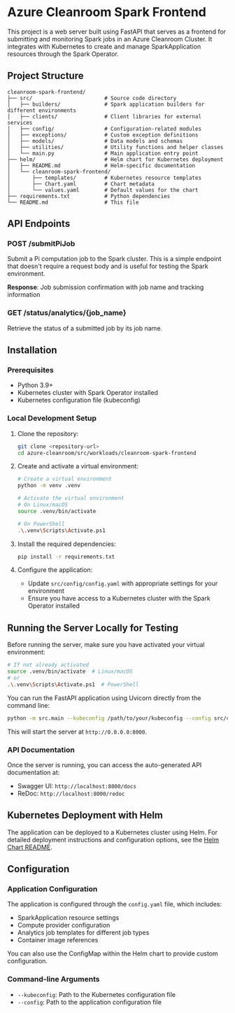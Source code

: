 # Azure Cleanroom Spark Frontend

This project is a web server built using FastAPI that serves as a frontend for submitting and monitoring Spark jobs in an Azure Cleanroom Cluster. It integrates with Kubernetes to create and manage SparkApplication resources through the Spark Operator.

## Project Structure

```
cleanroom-spark-frontend/
├── src/                       # Source code directory
│   ├── builders/              # Spark application builders for different environments
│   ├── clients/               # Client libraries for external services
│   ├── config/                # Configuration-related modules
│   ├── exceptions/            # Custom exception definitions
│   ├── models/                # Data models and schemas
│   ├── utilities/             # Utility functions and helper classes
│   └── main.py                # Main application entry point
├── helm/                      # Helm chart for Kubernetes deployment
│   ├── README.md              # Helm-specific documentation
│   └── cleanroom-spark-frontend/
│       ├── templates/         # Kubernetes resource templates
│       ├── Chart.yaml         # Chart metadata
│       └── values.yaml        # Default values for the chart
├── requirements.txt           # Python dependencies
└── README.md                  # This file
```

## API Endpoints

### POST /submitPiJob

Submit a Pi computation job to the Spark cluster. This is a simple endpoint that doesn't require a request body and is useful for testing the Spark environment.

**Response**: Job submission confirmation with job name and tracking information

### GET /status/analytics/{job_name}

Retrieve the status of a submitted job by its job name.

## Installation

### Prerequisites

- Python 3.9+
- Kubernetes cluster with Spark Operator installed
- Kubernetes configuration file (kubeconfig)

### Local Development Setup

1. Clone the repository:
   ```bash
   git clone <repository-url>
   cd azure-cleanroom/src/workloads/cleanroom-spark-frontend
   ```

2. Create and activate a virtual environment:
   ```bash
   # Create a virtual environment
   python -m venv .venv
   
   # Activate the virtual environment
   # On Linux/macOS
   source .venv/bin/activate
   
   # On PowerShell
   .\.venv\Scripts\Activate.ps1
   ```

3. Install the required dependencies:
   ```bash
   pip install -r requirements.txt
   ```

4. Configure the application:
   - Update `src/config/config.yaml` with appropriate settings for your environment
   - Ensure you have access to a Kubernetes cluster with the Spark Operator installed

## Running the Server Locally for Testing

Before running the server, make sure you have activated your virtual environment:

```bash
# If not already activated
source .venv/bin/activate  # Linux/macOS
# or
.\.venv\Scripts\Activate.ps1  # PowerShell
```

You can run the FastAPI application using Uvicorn directly from the command line:

```bash
python -m src.main --kubeconfig /path/to/your/kubeconfig --config src/config/config.yaml
```

This will start the server at `http://0.0.0.0:8000`.

### API Documentation

Once the server is running, you can access the auto-generated API documentation at:
- Swagger UI: `http://localhost:8000/docs`
- ReDoc: `http://localhost:8000/redoc`

## Kubernetes Deployment with Helm

The application can be deployed to a Kubernetes cluster using Helm. For detailed deployment instructions and configuration options, see the [Helm Chart README](./helm/README.md).

## Configuration

### Application Configuration

The application is configured through the `config.yaml` file, which includes:

- SparkApplication resource settings
- Compute provider configuration
- Analytics job templates for different job types
- Container image references

You can also use the ConfigMap within the Helm chart to provide custom configuration.

### Command-line Arguments

- `--kubeconfig`: Path to the Kubernetes configuration file
- `--config`: Path to the application configuration file